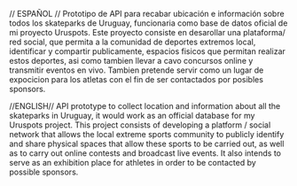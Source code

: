 // ESPAÑOL //
Prototipo de API para recabar ubicación e información sobre todos los skateparks de Uruguay, funcionaria como base de datos oficial de mi proyecto Uruspots.
Este proyecto consiste en desarollar una plataforma/ red social, que permita a la comunidad de deportes extremos local, identificar y compartir publicamente, espacios fisicos que permitan realizar estos deportes, asi como tambien llevar a cavo concursos online y transmitir eventos en vivo. Tambien pretende servir como un lugar de expocicion para los atletas con el fin de ser contactados por posibles sponsors.

//ENGLISH//
API prototype to collect location and information about all the skateparks in Uruguay, it would work as an official database for my Uruspots project.
This project consists of developing a platform / social network that allows the local extreme sports community to publicly identify and share physical spaces that allow these sports to be carried out, as well as to carry out online contests and broadcast live events. It also intends to serve as an exhibition place for athletes in order to be contacted by possible sponsors.
